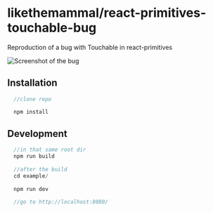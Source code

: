 likethemammal/react-primitives-touchable-bug
=========

Reproduction of a bug with Touchable in react-primitives

![Screenshot of the bug](https://i.imgur.com/4U5vlj6.png)

## Installation

```js
  //clone repo

  npm install
```

## Development

```js
  //in that same root dir
  npm run build
  
  //after the build
  cd example/
  
  npm run dev
  
  //go to http://localhost:8080/
```
